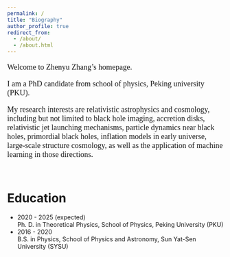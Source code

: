 ```yaml
---
permalink: /
title: "Biography"
author_profile: true
redirect_from: 
  - /about/
  - /about.html
---
```


<font face="Georgia" size=4> 
<p>Welcome to Zhenyu Zhang’s homepage.</p>
<p>I am a PhD candidate from school of physics, Peking university (PKU). </p>
<p>My research interests are relativistic astrophysics and cosmology, including but not limited to black hole imaging, accretion disks, relativistic jet launching mechanisms, particle dynamics near black holes, primordial black holes, inflation models in early universe, large-scale structure cosmology, as well as the application of machine learning in those directions.</p></font>
<br>

Education
======
* 2020 - 2025 (expected) <br> Ph. D. in Theoretical Physics, School of Physics, Peking University (PKU)
* 2016 - 2020 <br> B.S. in Physics, School of Physics and Astronomy, Sun Yat-Sen University (SYSU)
